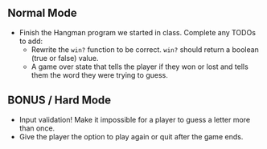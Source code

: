 ## Normal Mode

* Finish the Hangman program we started in class.
  Complete any TODOs to add:
    * Rewrite the `win?` function to be correct.
      `win?` should return a boolean (true or false) value.
    * A game over state that tells the player if they won or lost
      and tells them the word they were trying to guess.

## BONUS / Hard Mode

* Input validation! Make it impossible for a player to guess a letter more than once.
* Give the player the option to play again or quit after the game ends.
